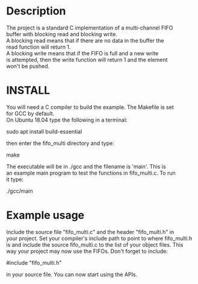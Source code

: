 Description  
===================================================================   
The project is a standard C implementation of a multi-channel FIFO  
buffer with blocking read and blocking write.  
A blocking read means that if there are no data in the buffer the  
read function will return 1.  
A blocking write means that if the FIFO is full and a new write  
is attempted, then the write function will return 1 and the element  
won't be pushed.  


INSTALL  
===================================================================
You will need a C compiler to build the example. The Makefile is set  
for GCC by default.  
On Ubuntu 18.04 type the following in a terminal:  

sudo apt install build-essential  

then enter the fifo_multi directory and type:  

make  

The executable will be in ./gcc and the filename is 'main'. This is  
an example main program to test the functions in fifo_multi.c. To run  
it type:  

./gcc/main  

  
Example usage  
===================================================================
Include the source file "fifo_multi.c" and the header "fifo_multi.h" in  
your project. Set your compiler's include path to point to where fifo_multi.h  
is and include the source fifo_multi.c to the list of your object files. This  
way your project may now use the FIFOs. Don't forget to include:  

#include "fifo_multi.h"  

in your source file. You can now start using the APIs.

